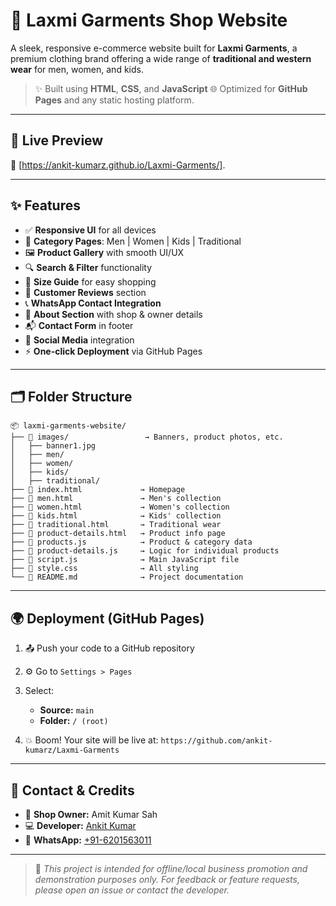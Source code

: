 # 👗 Laxmi Garments Shop Website

A sleek, responsive e-commerce website built for **Laxmi Garments**, a premium clothing brand offering a wide range of **traditional and western wear** for men, women, and kids.

> ✨ Built using **HTML**, **CSS**, and **JavaScript**
> 🌐 Optimized for **GitHub Pages** and any static hosting platform.

---

## 🚀 Live Preview

**🔗** [https://ankit-kumarz.github.io/Laxmi-Garments/].

---

## ✨ Features

* ✅ **Responsive UI** for all devices
* 🧍 **Category Pages**: Men | Women | Kids | Traditional
* 🖼️ **Product Gallery** with smooth UI/UX
* 🔍 **Search & Filter** functionality
* 📏 **Size Guide** for easy shopping
* 💬 **Customer Reviews** section
* 📞 **WhatsApp Contact Integration**
* 📇 **About Section** with shop & owner details
* 📬 **Contact Form** in footer
* 🔗 **Social Media** integration
* ⚡ **One-click Deployment** via GitHub Pages

---

## 🗂️ Folder Structure

```
📦 laxmi-garments-website/
├── 📁 images/                 → Banners, product photos, etc.
│   ├── banner1.jpg
│   ├── men/
│   ├── women/
│   ├── kids/
│   ├── traditional/
├── 📄 index.html             → Homepage
├── 📄 men.html               → Men's collection
├── 📄 women.html             → Women's collection
├── 📄 kids.html              → Kids' collection
├── 📄 traditional.html       → Traditional wear
├── 📄 product-details.html   → Product info page
├── 📄 products.js            → Product & category data
├── 📄 product-details.js     → Logic for individual products
├── 📄 script.js              → Main JavaScript file
├── 📄 style.css              → All styling
└── 📄 README.md              → Project documentation 
```

---

## 🌍 Deployment (GitHub Pages) 

1. 📤 Push your code to a GitHub repository
2. ⚙️ Go to `Settings > Pages`
3. Select:

   * **Source:** `main`
   * **Folder:** `/ (root)`
4. 💥 Boom! Your site will be live at:
   `https://github.com/ankit-kumarz/Laxmi-Garments`

---

## 👤 Contact & Credits

* 🛒 **Shop Owner:** Amit Kumar Sah
* 💻 **Developer:** [Ankit Kumar](https://ankit-kumarz.github.io/Ankit-s-Portfolio/)
* 📱 **WhatsApp:** [+91-6201563011](https://wa.me/916201563011) 

---

> 📝 *This project is intended for offline/local business promotion and demonstration purposes only. For feedback or feature requests, please open an issue or contact the developer.*


